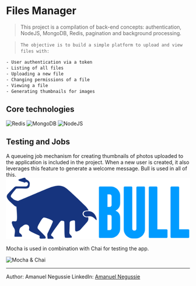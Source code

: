# Files Manager

> This project is a compilation of back-end concepts: authentication, NodeJS, MongoDB, Redis, pagination and background processing.

  > ` The objective is to build a simple platform to upload and view files with: `

    - User authentication via a token
    - Listing of all files
    - Uploading a new file
    - Changing permissions of a file
    - Viewing a file
    - Generating thumbnails for images

## Core technologies
![Redis](https://upload.wikimedia.org/wikipedia/en/thumb/6/6b/Redis_Logo.svg/1000px-Redis_Logo.svg.png)
![MongoDB](https://webassets.mongodb.com/_com_assets/cms/mongodb_logo1-76twgcu2dm.png)
![NodeJS](https://d2eip9sf3oo6c2.cloudfront.net/tags/images/000/000/256/full/nodejslogo.png)

## Testing and Jobs

A queueing job mechanism for creating thumbnails of photos uploaded to the application is included in the project. When a new user is created, it also leverages this feature to generate a welcome message. Bull is used in all of this. 
![Bull & NodeJS](https://raw.githubusercontent.com/OptimalBits/bull/master/support/logo%402x.png)

Mocha is used in combination with Chai for testing the app.

![Mocha & Chai](https://miro.medium.com/max/499/0*WpXBkrfgR2g9dw2T.png)

----------------------------------------------------------------

Author: Amanuel Negussie
LinkedIn: [Amanuel Negussie](https://www.linkedin.com/in/amanuel-negussie-845692216)